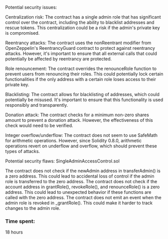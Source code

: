 Potential security issues:

Centralization risk: The contract has a single admin role that has significant control over the contract, including the ability to blacklist addresses and rescue tokens. This centralization could be a risk if the admin's private key is compromised.

Reentrancy attacks: The contract uses the nonReentrant modifier from OpenZeppelin's ReentrancyGuard contract to protect against reentrancy attacks. However, it's important to ensure that all external calls that could potentially be affected by reentrancy are protected.

Role renouncement: The contract overrides the renounceRole function to prevent users from renouncing their roles. This could potentially lock certain functionalities if the only address with a certain role loses access to their private key.

Blacklisting: The contract allows for blacklisting of addresses, which could potentially be misused. It's important to ensure that this functionality is used responsibly and transparently.

Donation attack: The contract checks for a minimum non-zero shares amount to prevent a donation attack. However, the effectiveness of this check would need to be verified.

Integer overflow/underflow: The contract does not seem to use SafeMath for arithmetic operations. However, since Solidity 0.8.0, arithmetic operations revert on underflow and overflow, which should prevent these types of attacks.

Potential security flaws: SingleAdminAccessControl.sol

The contract does not check if the newAdmin address in transferAdmin() is a zero address. This could lead to accidental loss of control if the admin role is transferred to the zero address.
The contract does not check if the account address in grantRole(), revokeRole(), and renounceRole() is a zero address. This could lead to unexpected behavior if these functions are called with the zero address.
The contract does not emit an event when the admin role is revoked in _grantRole(). This could make it harder to track changes to the admin role.

### Time spent:
18 hours